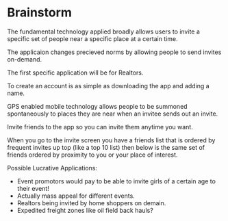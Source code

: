 # Brainstorm

The fundamental technology applied broadly allows users to invite a specific set of people near a specific place at a certain time.

The applicaion changes precieved norms by allowing people to send invites on-demand.

The first specific application will be for Realtors.

To create an account is as simple as downloading the app and adding a name.

GPS enabled mobile technology allows people to be summoned spontaneously to places they are near when an invitee sends out an invite.

Invite friends to the app so you can invite them anytime you want.

When you go to the invite screen you have a friends list that is ordered by frequent invites up top (like a top 10 list) then below is the same set of friends ordered by proximity to you or your place of interest.


Possible Lucrative Applications:
* Event promotors would pay to be able to invite girls of a certain age to their event!
* Actually mass appeal for different events.
* Realtors being invited by home shoppers on demain.
* Expedited freight zones like oil field back hauls?
